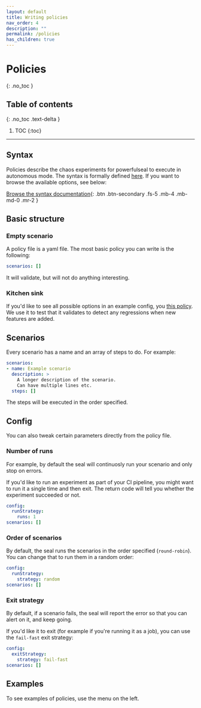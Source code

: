 ```yaml
---
layout: default
title: Writing policies
nav_order: 4
description: ""
permalink: /policies
has_children: true
---
```


# Policies
{: .no_toc }

## Table of contents
{: .no_toc .text-delta }

1. TOC
{:toc}

---


## Syntax

Policies describe the chaos experiments for powerfulseal to execute in autonomous mode. The syntax is formally defined [here](https://github.com/bloomberg/powerfulseal/blob/master/powerfulseal/policy/ps-schema.yaml). If you want to browse the available options, see below:

[Browse the syntax documentation](./schema){: .btn .btn-secondary .fs-5 .mb-4 .mb-md-0 .mr-2 }


## Basic structure

### Empty scenario

A policy file is a yaml file. The most basic policy you can write is the following:

```yaml
scenarios: []
```

It will validate, but will not do anything interesting.

### Kitchen sink

If you'd like to see all possible options in an example config, you [this policy](https://github.com/bloomberg/powerfulseal/blob/master/tests/policy/example_config.yml). We use it to test that it validates to detect any regressions when new features are added.


## Scenarios

Every scenario has a name and an array of steps to do. For example:

```yaml
scenarios:
- name: Example scenario
  description: >
    A longer description of the scenario.
    Can have multiple lines etc.
  steps: []
```

The steps will be executed in the order specified.


## Config

You can also tweak certain parameters directly from the policy file.

### Number of runs

For example, by default the seal will continuosly run your scenario and only stop on errors.

If you'd like to run an experiment as part of your CI pipeline, you might want to run it a single time and then exit. The return code will tell you whether the experiment succeeded or not.

```yaml
config:
  runStrategy:
    runs: 1
scenarios: []
```

### Order of scenarios

By default, the seal runs the scenarios in the order specified (`round-robin`). You can change that to run them in a random order:


```yaml
config:
  runStrategy:
    strategy: random
scenarios: []
```

### Exit strategy

By default, if a scenario fails, the seal will report the error so that you can alert on it, and keep going.

If you'd like it to exit (for example if you're running it as a job), you can use the `fail-fast` exit strategy:

```yaml
config:
  exitStrategy:
    strategy: fail-fast
scenarios: []
```

## Examples

To see examples of policies, use the menu on the left.
